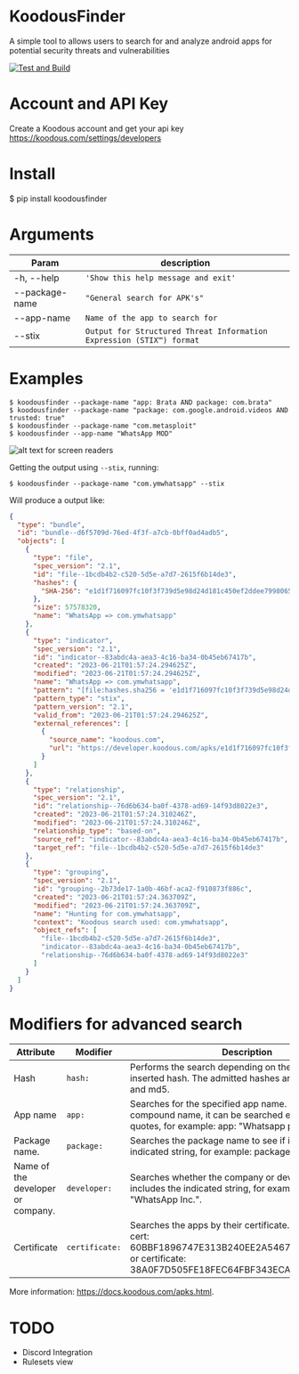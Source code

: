 # KoodousFinder
A simple tool to allows users to search for and analyze android apps for potential security threats and vulnerabilities

[![Test and Build](https://github.com/HuntDownProject/KoodousFinder/actions/workflows/pipeline.yaml/badge.svg)](https://github.com/HuntDownProject/KoodousFinder/actions/workflows/pipeline.yaml)

# Account and API Key
Create a Koodous account and get your api key https://koodous.com/settings/developers

# Install

$ pip install koodousfinder

# Arguments
  
  
|        Param        |          description                |
|----------------|-------------------------------|
| -h, --help     |`'Show this help message and exit'`           |
|--package-name  |`"General search for APK's"`            |
|--app-name      |`Name of the app to search for`|
|--stix      |`Output for Structured Threat Information Expression (STIX™) format`|

# Examples

```
$ koodousfinder --package-name "app: Brata AND package: com.brata"
$ koodousfinder --package-name "package: com.google.android.videos AND trusted: true"
$ koodousfinder --package-name "com.metasploit"
$ koodousfinder --app-name "WhatsApp MOD"
```

![alt text for screen readers](https://raw.githubusercontent.com/teixeira0xfffff/KoodousFinder/main/assets/view2.png "sample search for Brata Malware")


Getting the output using `--stix`, running:

```
$ koodousfinder --package-name "com.ymwhatsapp" --stix
```

Will produce a output like:

```json
{
  "type": "bundle",
  "id": "bundle--d6f5709d-76ed-4f3f-a7cb-0bff0ad4adb5",
  "objects": [
    {
      "type": "file",
      "spec_version": "2.1",
      "id": "file--1bcdb4b2-c520-5d5e-a7d7-2615f6b14de3",
      "hashes": {
        "SHA-256": "e1d1f716097fc10f3f739d5e98d24d181c450ef2ddee799806530f04d699e8be"
      },
      "size": 57578320,
      "name": "WhatsApp => com.ymwhatsapp"
    },
    {
      "type": "indicator",
      "spec_version": "2.1",
      "id": "indicator--83abdc4a-aea3-4c16-ba34-0b45eb67417b",
      "created": "2023-06-21T01:57:24.294625Z",
      "modified": "2023-06-21T01:57:24.294625Z",
      "name": "WhatsApp => com.ymwhatsapp",
      "pattern": "[file:hashes.sha256 = 'e1d1f716097fc10f3f739d5e98d24d181c450ef2ddee799806530f04d699e8be']",
      "pattern_type": "stix",
      "pattern_version": "2.1",
      "valid_from": "2023-06-21T01:57:24.294625Z",
      "external_references": [
        {
          "source_name": "koodous.com",
          "url": "https://developer.koodous.com/apks/e1d1f716097fc10f3f739d5e98d24d181c450ef2ddee799806530f04d699e8be/"
        }
      ]
    },
    {
      "type": "relationship",
      "spec_version": "2.1",
      "id": "relationship--76d6b634-ba0f-4378-ad69-14f93d8022e3",
      "created": "2023-06-21T01:57:24.310246Z",
      "modified": "2023-06-21T01:57:24.310246Z",
      "relationship_type": "based-on",
      "source_ref": "indicator--83abdc4a-aea3-4c16-ba34-0b45eb67417b",
      "target_ref": "file--1bcdb4b2-c520-5d5e-a7d7-2615f6b14de3"
    },
    {
      "type": "grouping",
      "spec_version": "2.1",
      "id": "grouping--2b73de17-1a0b-46bf-aca2-f910873f886c",
      "created": "2023-06-21T01:57:24.363709Z",
      "modified": "2023-06-21T01:57:24.363709Z",
      "name": "Hunting for com.ymwhatsapp",
      "context": "Koodous search used: com.ymwhatsapp",
      "object_refs": [
        "file--1bcdb4b2-c520-5d5e-a7d7-2615f6b14de3",
        "indicator--83abdc4a-aea3-4c16-ba34-0b45eb67417b",
        "relationship--76d6b634-ba0f-4378-ad69-14f93d8022e3"
      ]
    }
  ]
}
```

# Modifiers for advanced search

|Attribute           |Modifier                          |Description                         |
|----------------|-------------------------------|-----------------------------|
|Hash           |`hash:`            |Performs the search depending on the automatically inserted hash. The admitted hashes are sha1, sha256 and md5.
|App name          |`app:`            |Searches for the specified app name. If it is a compound name, it can be searched enclosed in quotes, for example: app: "Whatsapp premium".          |
|Package name.          |`package:` |Searches the package name to see if it contains the indicated string, for example: package: com.whatsapp.|
|Name of the developer or company.          |`developer:` |Searches whether the company or developer field includes the indicated string, for example: developer: "WhatsApp Inc.".|
|Certificate         |`certificate:` |Searches the apps by their certificate. For example: cert: 60BBF1896747E313B240EE2A54679BB0CE4A5023 or certificate: 38A0F7D505FE18FEC64FBF343ECAAAF310DBD799.|

More information: https://docs.koodous.com/apks.html. <br>

# TODO

* Discord Integration
* Rulesets view
